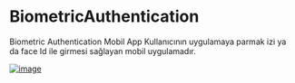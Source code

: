 # BiometricAuthentication
Biometric Authentication Mobil App
Kullanıcının uygulamaya parmak izi ya da face Id ile girmesi sağlayan mobil uygulamadır.


[![image](https://r.resimlink.com/G6kQZnjL2gr3.png)](https://resimlink.com/G6kQZnjL2gr3)
